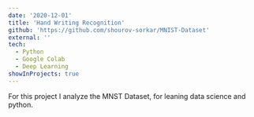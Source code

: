 ```yaml
---
date: '2020-12-01'
title: 'Hand Writing Recognition'
github: 'https://github.com/shourov-sorkar/MNIST-Dataset'
external: ''
tech:
  - Python
  - Google Colab
  - Deep Learning
showInProjects: true
---
```


For this project I analyze the MNST Dataset, for leaning data science and python.
